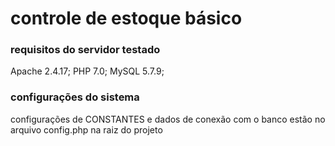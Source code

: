 # controle de estoque básico

### requisitos do servidor testado

Apache 2.4.17; PHP 7.0; MySQL 5.7.9;

### configurações do sistema

configurações de CONSTANTES e dados de conexão com o banco estão no arquivo config.php na raiz do projeto
